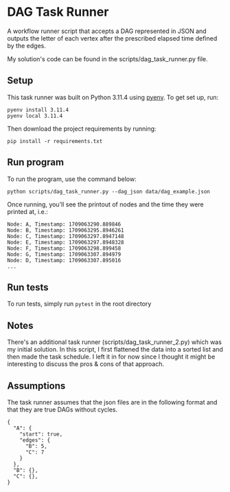 # DAG Task Runner

A workflow runner script that accepts a DAG represented in JSON and outputs the letter of each vertex after the prescribed elapsed time defined by the edges.

My solution's code can be found in the scripts/dag_task_runner.py file.

## Setup

This task runner was built on Python 3.11.4 using [pyenv](https://github.com/pyenv/pyenv). To get set up, run:

```
pyenv install 3.11.4
pyenv local 3.11.4
```

Then download the project requirements by running:

```
pip install -r requirements.txt
```

## Run program

To run the program, use the command below:
```
python scripts/dag_task_runner.py --dag_json data/dag_example.json
```

Once running, you'll see the printout of nodes and the time they were printed at, i.e.:

```
Node: A, Timestamp: 1709063290.889846
Node: B, Timestamp: 1709063295.8946261
Node: C, Timestamp: 1709063297.8947148
Node: E, Timestamp: 1709063297.8948328
Node: F, Timestamp: 1709063298.899458
Node: G, Timestamp: 1709063307.894979
Node: D, Timestamp: 1709063307.895016
...
```

## Run tests

To run tests, simply run `pytest` in the root directory

## Notes
There's an additional task runner (scripts/dag_task_runner_2.py) which was my initial solution. In this script, I first flattened the data into a sorted list and then made the task schedule. I left it in for now since I thought it might be interesting to discuss the pros & cons of that approach.

## Assumptions

The task runner assumes that the json files are in the following format and that they are true DAGs without cycles.

```
{
  "A": {
    "start": true,
    "edges": {
      "B": 5,
      "C": 7
    }
  },
  "B": {},
  "C": {},
}
```
